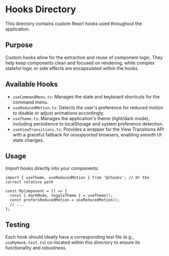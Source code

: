 # Hooks Directory

This directory contains custom React hooks used throughout the application.

## Purpose

Custom hooks allow for the extraction and reuse of component logic. They help keep components clean and focused on rendering, while complex stateful logic or side effects are encapsulated within the hooks.

## Available Hooks

- `useCommandMenu.ts`: Manages the state and keyboard shortcuts for the command menu.
- `useReducedMotion.ts`: Detects the user's preference for reduced motion to disable or adjust animations accordingly.
- `useTheme.ts`: Manages the application's theme (light/dark mode), including persistence to localStorage and system preference detection.
- `useViewTransitions.ts`: Provides a wrapper for the View Transitions API with a graceful fallback for unsupported browsers, enabling smooth UI state changes.

## Usage

Import hooks directly into your components:

```tsx
import { useTheme, useReducedMotion } from '@/hooks'; // Or the correct relative path

const MyComponent = () => {
  const { darkMode, toggleTheme } = useTheme();
  const prefersReducedMotion = useReducedMotion();
  // ...
};
```

## Testing

Each hook should ideally have a corresponding test file (e.g., `useMyHook.test.ts`) co-located within this directory to ensure its functionality and robustness.
